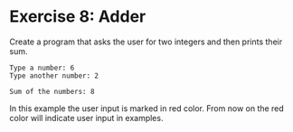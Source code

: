 # Exercise 8: Adder

Create a program that asks the user for two integers and then prints their sum.

```
Type a number: 6
Type another number: 2

Sum of the numbers: 8
```

In this example the user input is marked in red color. From now on the red color will indicate user input in examples.
